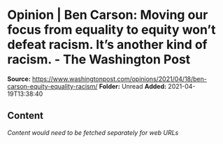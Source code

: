 # Opinion | Ben Carson: Moving our focus from equality to equity won’t defeat racism. It’s another kind of racism. - The Washington Post

**Source:** https://www.washingtonpost.com/opinions/2021/04/18/ben-carson-equity-equality-racism/
**Folder:** Unread
**Added:** 2021-04-19T13:38:40




## Content
*Content would need to be fetched separately for web URLs*
